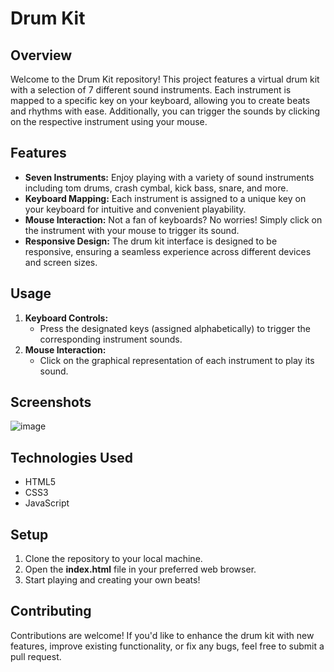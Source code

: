 # Drum Kit

## Overview
Welcome to the Drum Kit repository! This project features a virtual drum kit with a selection of 7 different sound instruments. Each instrument is mapped to a specific key on your keyboard, allowing you to create beats and rhythms with ease. Additionally, you can trigger the sounds by clicking on the respective instrument using your mouse.

## Features
- **Seven Instruments:** Enjoy playing with a variety of sound instruments including tom drums, crash cymbal, kick bass, snare, and more.
- **Keyboard Mapping:** Each instrument is assigned to a unique key on your keyboard for intuitive and convenient playability.
- **Mouse Interaction:** Not a fan of keyboards? No worries! Simply click on the instrument with your mouse to trigger its sound.
- **Responsive Design:** The drum kit interface is designed to be responsive, ensuring a seamless experience across different devices and screen sizes.
## Usage
1. **Keyboard Controls:**
    - Press the designated keys (assigned alphabetically) to trigger the corresponding instrument sounds.
2. **Mouse Interaction:**
    - Click on the graphical representation of each instrument to play its sound.
## Screenshots
![image](https://github.com/Sameer-Kadu/Drum-Kit/assets/115989281/87e882b1-2804-4c77-99a6-a18e3f54d869)

## Technologies Used
- HTML5
- CSS3
- JavaScript
## Setup
1. Clone the repository to your local machine.
2. Open the **index.html** file in your preferred web browser.
3. Start playing and creating your own beats!
## Contributing
Contributions are welcome! If you'd like to enhance the drum kit with new features, improve existing functionality, or fix any bugs, feel free to submit a pull request.

